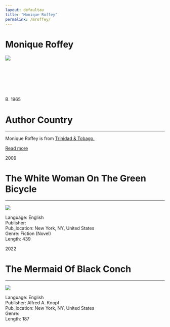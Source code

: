 ```yaml
---
layout: defaultau
title: "Monique Roffey"
permalink: /mroffey/
---
```

<!-- partial:index.partial.html -->
<div class="content">
     <h1>Monique Roffey</h1>
    <div class="quote">
        <div><img src="http://t3.gstatic.com/licensed-image?q=tbn:ANd9GcQ9EmSlEVMcvVCS-mGpDMRt3HdnmhcwAYM8Cv9zOSIY2ZVM5CptBUWsl-pgXPmokuft1-MDf6b2TNlXGPY" class="logo"></div>
    </div>
    <div class="timeline">
        <div style="padding-bottom:100px;"></div>
        <div class="block">
             <div class="date right"><p class="right"> B. 1965 </p></div>
            <div class="dot"></div>
            <div class="left first">
            <div class="author_country">
                <h1>Author Country</h1><hr>
          <div class="aclocation">  <p>Monique Roffey is from <a href="{{ site.baseurl }}/3">Trinidad & Tobago.</a></p></div>
              <div class="acreadmore">  <a href="https://en.wikipedia.org/wiki/Monique_Roffey" target="_blank">Read more</a></div>
            </div>
            </div>
        <div class="block">
            <div class="date left"><p class="left">2009</p></div>
            <div class="dot"></div>
            <div class="right hide">
                <h1>The White Woman On The Green Bicycle</h1><hr>
                <p><img src="https://m.media-amazon.com/images/I/51nKQomDerL._SY291_BO1,204,203,200_QL40_FMwebp_.jpg"></p>
                <p>
                Language: English<br/>
                Publisher: <br/>
                Pub_location: New York, NY, United States<br/>
                Genre: Fiction (Novel)<br/>
                Length: 439<br/>                   </p>
            </div>
        </div>
       <div class="block">
            <div class="date right"><p class="right">2022</p></div>
            <div class="dot"></div>
            <div class="left hide">
                <h1>The Mermaid Of Black Conch</h1><hr>
                <p><img src="https://m.media-amazon.com/images/I/516qvKt7pXL._SX326_BO1,204,203,200_.jpg"></p>
                <p>
                Language: English<br/>
                Publisher: Alfred A. Knopf<br/>
                Pub_location: New York, NY, United States<br/>
                Genre: <br/>
                Length: 187<br/>                   </p>
            </div>
        </div>
  <!-- partial -->
<script src='https://cdnjs.cloudflare.com/ajax/libs/jquery/3.1.1/jquery.min.js'></script><script  src="{{ site.baseurl }}/assets/js/authorscript.js"></script>